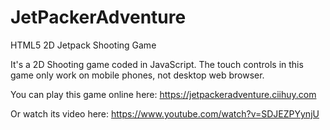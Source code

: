 # JetPackerAdventure
HTML5 2D Jetpack Shooting Game

It's a 2D Shooting game coded in JavaScript.
The touch controls in this game only work on mobile phones, not desktop web browser.

You can play this game online here: https://jetpackeradventure.ciihuy.com

Or watch its video here: https://www.youtube.com/watch?v=SDJEZPYynjU

